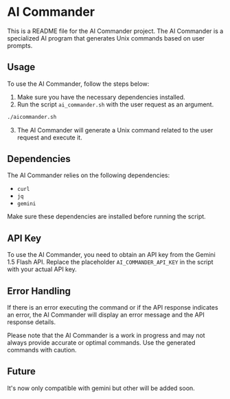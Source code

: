 # AI Commander

This is a README file for the AI Commander project. The AI Commander is a specialized AI program that generates Unix commands based on user prompts.

## Usage

To use the AI Commander, follow the steps below:

1. Make sure you have the necessary dependencies installed.
2. Run the script `ai_commander.sh` with the user request as an argument.

```bash
./aicommander.sh
```

3. The AI Commander will generate a Unix command related to the user request and execute it.

## Dependencies

The AI Commander relies on the following dependencies:

- `curl`
- `jq`
- `gemini`

Make sure these dependencies are installed before running the script.

## API Key

To use the AI Commander, you need to obtain an API key from the Gemini 1.5 Flash API. Replace the placeholder `AI_COMMANDER_API_KEY` in the script with your actual API key.

## Error Handling

If there is an error executing the command or if the API response indicates an error, the AI Commander will display an error message and the API response details.

Please note that the AI Commander is a work in progress and may not always provide accurate or optimal commands. Use the generated commands with caution.

## Future

It's now only compatible with gemini but other will be added soon.

